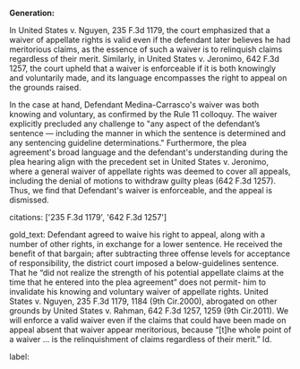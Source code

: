 **Generation:**

In United States v. Nguyen, 235 F.3d 1179, the court emphasized that a waiver of appellate rights is valid even if the defendant later believes he had meritorious claims, as the essence of such a waiver is to relinquish claims regardless of their merit. Similarly, in United States v. Jeronimo, 642 F.3d 1257, the court upheld that a waiver is enforceable if it is both knowingly and voluntarily made, and its language encompasses the right to appeal on the grounds raised.

In the case at hand, Defendant Medina-Carrasco's waiver was both knowing and voluntary, as confirmed by the Rule 11 colloquy. The waiver explicitly precluded any challenge to "any aspect of the defendant’s sentence — including the manner in which the sentence is determined and any sentencing guideline determinations." Furthermore, the plea agreement's broad language and the defendant's understanding during the plea hearing align with the precedent set in United States v. Jeronimo, where a general waiver of appellate rights was deemed to cover all appeals, including the denial of motions to withdraw guilty pleas (642 F.3d 1257). Thus, we find that Defendant's waiver is enforceable, and the appeal is dismissed.

citations: ['235 F.3d 1179', '642 F.3d 1257']

gold_text: Defendant agreed to waive his right to appeal, along with a number of other rights, in exchange for a lower sentence. He received the benefit of that bargain; after subtracting three offense levels for acceptance of responsibility, the district court imposed a below-guidelines sentence. That he “did not realize the strength of his potential appellate claims at the time that he entered into the plea agreement” does not permit- him to invalidate his knowing and voluntary waiver of appellate rights. United States v. Nguyen, 235 F.3d 1179, 1184 (9th Cir.2000), abrogated on other grounds by United States v. Rahman, 642 F.3d 1257, 1259 (9th Cir.2011). We will enforce a valid waiver even if the claims that could have been made on appeal absent that waiver appear meritorious, because “[t]he whole point of a waiver ... is the relinquishment of claims regardless of their merit.” Id.

label: 